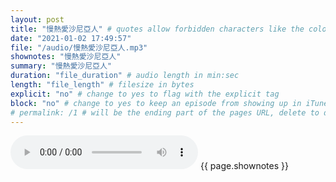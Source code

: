 ```yaml
---
layout: post
title: "慢熱愛沙尼亞人" # quotes allow forbidden characters like the colon
date: "2021-01-02 17:49:57"
file: "/audio/慢熱愛沙尼亞人.mp3"
shownotes: "慢熱愛沙尼亞人"
summary: "慢熱愛沙尼亞人"
duration: "file_duration" # audio length in min:sec
length: "file_length" # filesize in bytes
explicit: "no" # change to yes to flag with the explicit tag
block: "no" # change to yes to keep an episode from showing up in iTunes
# permalink: /1 # will be the ending part of the pages URL, delete to default to the title
---
```


<audio controls>
<source src="{{site.url}}{{site.baseurl}}{{ page.file }}" type="audio/x-mp3">
Your browser does not support the audio element.
</audio>
{{ page.shownotes }}
